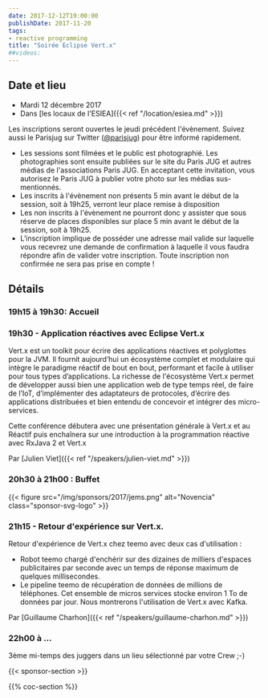 ```yaml
---
date: 2017-12-12T19:00:00
publishDate: 2017-11-20
tags:
- reactive programming
title: "Soirée Eclipse Vert.x"
##videos:
---
```


## Date et lieu

- Mardi 12 décembre 2017
- Dans [les locaux de l'ESIEA]({{< ref "/location/esiea.md" >}})

Les inscriptions seront ouvertes le jeudi précédent l'évènement. Suivez aussi le Parisjug sur Twitter ([@parisjug](https://twitter.com/parisjug)) pour être informé rapidement.
- Les sessions sont filmées et le public est photographié. Les photographies sont ensuite publiées sur le site du Paris JUG et autres médias de l'associations Paris JUG. En acceptant cette invitation, vous autorisez le Paris JUG à publier votre photo sur les médias sus-mentionnés.
- Les inscrits à l'évènement non présents 5 min avant le début de la session, soit à 19h25, verront leur place remise à disposition
- Les non inscrits à l'évènement ne pourront donc y assister que sous réserve de places disponibles sur place 5 min avant le début de la session, soit à 19h25.
- L’inscription implique de posséder une adresse mail valide sur laquelle vous recevrez une demande de confirmation à laquelle il vous faudra répondre afin de valider votre inscription. Toute inscription non confirmée ne sera pas prise en compte !


## Détails

### 19h15 à 19h30: Accueil

### 19h30 - Application réactives avec Eclipse Vert.x

Vert.x est un toolkit pour écrire des applications réactives et polyglottes pour la JVM. Il fournit aujourd’hui un écosystème complet et modulaire qui intègre le paradigme réactif de bout en bout, performant et facile à utiliser pour tous types d’applications. La richesse de l'écosystème Vert.x permet de développer aussi bien une application web de type temps réel, de faire de l’IoT, d’implémenter des adaptateurs de protocoles, d’écrire des applications distribuées et bien entendu de concevoir et intégrer des micro-services.

Cette conférence débutera avec une présentation générale à Vert.x et au Réactif puis enchaînera sur une introduction à la programmation réactive avec RxJava 2 et Vert.x

Par [Julien Viet]({{< ref "/speakers/julien-viet.md" >}})

### 20h30 à 21h00 : Buffet

{{< figure src="/img/sponsors/2017/jems.png" alt="Novencia" class="sponsor-svg-logo" >}}

### 21h15 - Retour d'expérience sur Vert.x.

Retour d'expérience de Vert.x chez teemo avec deux cas d'utilisation :
- Robot teemo chargé d'enchérir sur des dizaines de milliers d'espaces publicitaires par seconde avec un temps de réponse maximum de quelques millisecondes.
- Le pipeline teemo de récupération de données de millions de téléphones. Cet ensemble de micros services stocke environ 1 To de données par jour. Nous montrerons l'utilisation de Vert.x avec Kafka.


Par [Guillaume Charhon]({{< ref "/speakers/guillaume-charhon.md" >}})

### 22h00 à ...

3ème mi-temps des juggers dans un lieu sélectionné par votre Crew ;-)

{{< sponsor-section >}}

{{% coc-section %}}
